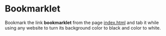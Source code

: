 # Bookmarklet

Bookmark the link **bookmarklet** from the page [index.html](https://cell20.github.io/Bookmarklet/) and tab it while using any website to turn its background color to black and color to white.
